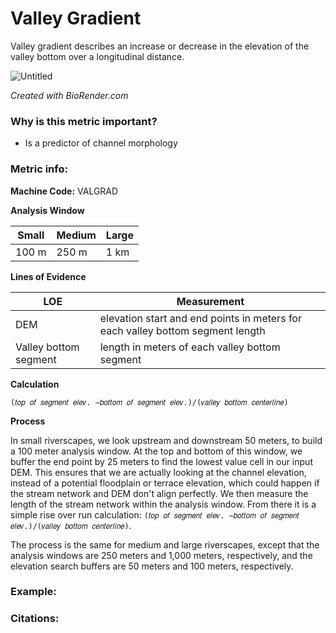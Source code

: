 # Valley Gradient

Valley gradient describes an increase or decrease in the elevation of the valley bottom over a longitudinal distance.

![Untitled](https://user-images.githubusercontent.com/73319684/188728735-5dd5c7dd-cb1f-4ccf-8c81-07633bcdcc1e.png)

*Created with BioRender.com*

### Why is this metric important?

* Is a predictor of channel morphology

### Metric info:

**Machine Code:** VALGRAD

**Analysis Window**

| Small | Medium | Large |
| ----- | ------ | ----- |
| 100 m | 250 m  | 1 km  |

**Lines of Evidence**

| LOE                   | Measurement                                                  |
| --------------------- | ------------------------------------------------------------ |
| DEM                   | elevation start and end points in meters for each valley bottom segment length |
| Valley bottom segment | length in meters of each valley bottom segment               |

**Calculation**

`(𝑡𝑜𝑝 𝑜𝑓 𝑠𝑒𝑔𝑚𝑒𝑛𝑡 𝑒𝑙𝑒𝑣. −𝑏𝑜𝑡𝑡𝑜𝑚 𝑜𝑓 𝑠𝑒𝑔𝑚𝑒𝑛𝑡 𝑒𝑙𝑒𝑣.)/(𝑣𝑎𝑙𝑙𝑒𝑦 𝑏𝑜𝑡𝑡𝑜𝑚 𝑐𝑒𝑛𝑡𝑒𝑟𝑙𝑖𝑛𝑒)`

**Process**

In small riverscapes, we look upstream and downstream 50 meters, to build a 100 meter analysis window. At the top and bottom of this window, we buffer the end point by 25 meters to find the lowest value cell in our input DEM. This ensures that we are actually looking at the channel elevation, instead of a potential floodplain or terrace elevation, which could happen if the stream network and DEM don't align perfectly. We then measure the length of the stream network within the analysis window. From there it is a simple rise over run calculation: `(𝑡𝑜𝑝 𝑜𝑓 𝑠𝑒𝑔𝑚𝑒𝑛𝑡 𝑒𝑙𝑒𝑣. −𝑏𝑜𝑡𝑡𝑜𝑚 𝑜𝑓 𝑠𝑒𝑔𝑚𝑒𝑛𝑡 𝑒𝑙𝑒𝑣.)/(𝑣𝑎𝑙𝑙𝑒𝑦 𝑏𝑜𝑡𝑡𝑜𝑚 𝑐𝑒𝑛𝑡𝑒𝑟𝑙𝑖𝑛𝑒)`. 

The process is the same for medium and large riverscapes, except that the analysis windows are 250 meters and 1,000 meters, respectively, and the elevation search buffers are 50 meters and 100 meters, respectively. 

### Example:

### Citations:





